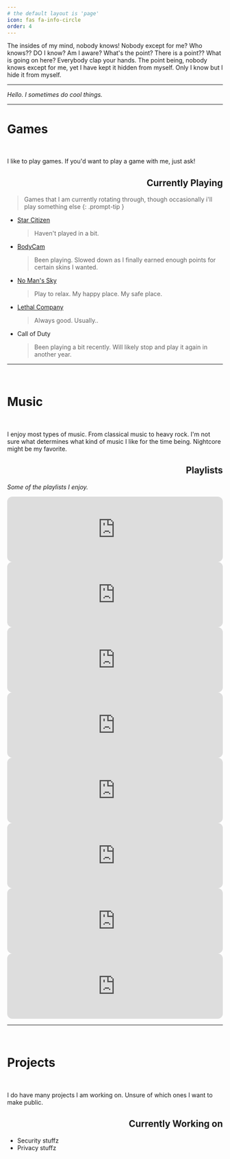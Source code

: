 ```yaml
---
# the default layout is 'page'
icon: fas fa-info-circle
order: 4
---
```


The insides of my mind, nobody knows! Nobody except for me? Who knows?? DO I know? Am I aware? What's the point? There is a point?? What is going on here? Everybody clap your hands.
The point being, nobody knows except for me, yet I have kept it hidden from myself. Only I know but I hide it from myself.

---

*Hello. I sometimes do cool things.*

---

# Games

<br>

I like to play games. If you'd want to play a game with me, just ask!

<div style='text-align: right;'>
    <h2>Currently Playing</h2>
</div>

> Games that I am currently rotating through, though occasionally i'll play something else
{: .prompt-tip }

- [Star Citizen](https://robertsspaceindustries.com/star-citizen)
    > Haven't played in a bit.

- [BodyCam](https://reissad.com/)
    > Been playing. Slowed down as I finally earned enough points for certain skins I wanted.

- [No Man's Sky](https://www.nomanssky.com/)
    > Play to relax. My happy place. My safe place.

- [Lethal Company](https://store.steampowered.com/app/1966720/Lethal_Company/)
    > Always good. Usually..

- Call of Duty
    > Been playing a bit recently. Will likely stop and play it again in another year.
---

<br>

# Music

<br>

I enjoy most types of music. From classical music to heavy rock. I'm not sure what determines what kind of music I like for the time being. Nightcore might be my favorite.

<div style='text-align: right;'>
    <h2>Playlists</h2>
</div>

*Some of the playlists I enjoy.*

<iframe style="border-radius:12px" src="https://open.spotify.com/embed/playlist/7lrT31rMqo8xNSjDzuvLt5?utm_source=generator" width="100%" height="152" frameBorder="0" allowfullscreen="" allow="autoplay; clipboard-write; encrypted-media; fullscreen; picture-in-picture" loading="lazy"></iframe>

<iframe style="border-radius:12px" src="https://open.spotify.com/embed/playlist/3Ldz06NyizCPlrVYka6001?utm_source=generator" width="100%" height="152" frameBorder="0" allowfullscreen="" allow="autoplay; clipboard-write; encrypted-media; fullscreen; picture-in-picture" loading="lazy"></iframe>

<iframe style="border-radius:12px" src="https://open.spotify.com/embed/playlist/7AzXMpx3p4eI9djFD0Yn6G?utm_source=generator" width="100%" height="152" frameBorder="0" allowfullscreen="" allow="autoplay; clipboard-write; encrypted-media; fullscreen; picture-in-picture" loading="lazy"></iframe>

<iframe style="border-radius:12px" src="https://open.spotify.com/embed/playlist/7GzLdhXbq2YUgKGyZGPOLa?utm_source=generator" width="100%" height="152" frameBorder="0" allowfullscreen="" allow="autoplay; clipboard-write; encrypted-media; fullscreen; picture-in-picture" loading="lazy"></iframe>

<iframe style="border-radius:12px" src="https://open.spotify.com/embed/playlist/0vlzEPhuZsiodjBejzsbw6?utm_source=generator" width="100%" height="152" frameBorder="0" allowfullscreen="" allow="autoplay; clipboard-write; encrypted-media; fullscreen; picture-in-picture" loading="lazy"></iframe>

<iframe style="border-radius:12px" src="https://open.spotify.com/embed/playlist/4SSOJSVgHZDJSqfvs9kCo3?utm_source=generator" width="100%" height="152" frameBorder="0" allowfullscreen="" allow="autoplay; clipboard-write; encrypted-media; fullscreen; picture-in-picture" loading="lazy"></iframe>

<iframe style="border-radius:12px" src="https://open.spotify.com/embed/playlist/2hSSQ0KXTvAse72NFpoa5g?utm_source=generator" width="100%" height="152" frameBorder="0" allowfullscreen="" allow="autoplay; clipboard-write; encrypted-media; fullscreen; picture-in-picture" loading="lazy"></iframe>

<iframe style="border-radius:12px" src="https://open.spotify.com/embed/playlist/5axWmTgtAOqliSEbWPwxYC?utm_source=generator" width="100%" height="152" frameBorder="0" allowfullscreen="" allow="autoplay; clipboard-write; encrypted-media; fullscreen; picture-in-picture" loading="lazy"></iframe>

---

<br>

# Projects

<br>

I do have many projects I am working on. Unsure of which ones I want to make public.

<div style='text-align: right;'>
    <h2>Currently Working on</h2>
</div>

- Security stuffz
- Privacy stuffz